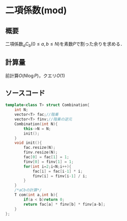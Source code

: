 # 二項係数(mod)

## 概要
二項係数${}_a \mathrm{C}_b (0\leq a,b\leq N )$を素数$P$で割った余りを求める．

## 計算量
前計算$O(N\log P)$，クエリ$O(1)$
## ソースコード
```cpp
template<class T> struct Combination{
    int N;
    vector<T> fac;//階乗
    vector<T> finv;//階乗の逆元
    Combination(int N){
        this->N = N;
        init();
    }
    void init(){
        fac.resize(N);
        finv.resize(N);
        fac[0] = fac[1] = 1;
        finv[0] = finv[1] = 1;
        for(int i=2;i<N;i++){
            fac[i] = fac[i-1] * i;
            finv[i] = finv[i-1] / i;
        }
    }
    /*aCbの計算*/
    T com(int a,int b){
        if(a < b)return 0;
        return fac[a] * finv[b] * finv[a-b];
    }
};

```